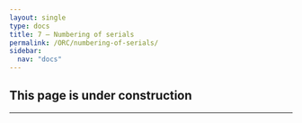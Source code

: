 ```yaml
---
layout: single
type: docs
title: 7 — Numbering of serials
permalink: /ORC/numbering-of-serials/
sidebar:
  nav: "docs"
---
```


## This page is under construction

---